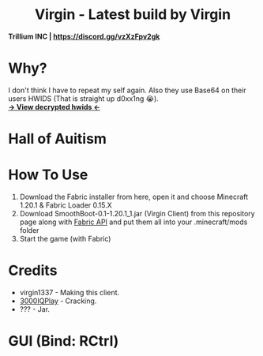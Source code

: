 <h1 align="center">Virgin - Latest build by Virgin</h1>

**Trillium INC | https://discord.gg/vzXzFpv2gk**

# Why?
I don't think I have to repeat my self again. Also they use Base64 on their users HWIDS (That is straight up d0xx1ng 😭). <br>
[**-> View decrypted hwids <-**](https://paste.fo/raw/763b731d3bc7)

[1]: https://github.com/3000IQPlay
[2]: https://github.com/ethaanol

# Hall of Auitism


# How To Use

1. Download the Fabric installer from here, open it and choose Minecraft 1.20.1 & Fabric Loader 0.15.X
2. Download SmoothBoot-0.1-1.20.1_1.jar (Virgin Client) from this repository page along with [Fabric API](https://modrinth.com/mod/fabric-api/version/0.92.0+1.20.1) and put them all into your .minecraft/mods folder
3. Start the game (with Fabric)

# Credits
- virgin1337 - Making this client.
- [3000IQPlay][1] - Cracking.
- ??? - Jar.

# GUI (Bind: RCtrl)


